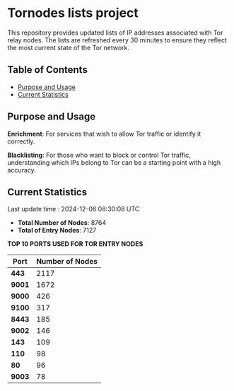 # Tornodes lists project

This repository provides updated lists of IP addresses associated with Tor relay nodes. The lists are refreshed every 30 minutes to ensure they reflect the most current state of the Tor network.

## Table of Contents

- [Purpose and Usage](#purpose-and-usage)
- [Current Statistics](#current-statistics)


## Purpose and Usage

**Enrichment**: For services that wish to allow Tor traffic or identify it correctly.

**Blacklisting**: For those who want to block or control Tor traffic, understanding which IPs belong to Tor can be a starting point with a high accuracy.

## Current Statistics

Last update time : 2024-12-06 08:30:08 UTC

- **Total Number of Nodes**: 8764
- **Total of Entry Nodes**: 7127

**TOP 10 PORTS USED FOR TOR ENTRY NODES**

| **Port** | **Number of Nodes** |
|------|-----------------|
| **443**   | 2117  |
| **9001**   | 1672  |
| **9000**   | 426  |
| **9100**   | 317  |
| **8443**   | 185  |
| **9002**   | 146  |
| **143**   | 109  |
| **110**   | 98  |
| **80**   | 96  |
| **9003**   | 78  |

